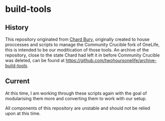 # build-tools

## History
This repository originated from [Chard Bury](https://github.com/chardbury), originally created to house proccesses and scripts to manage the Community Crucible fork of OneLife, this is intended to be our moditication of those tools. An archive of the repository, close to the state Chard had left it in before Community Crucible was deleted, can be found at https://github.com/twohoursonelife/archive-build-tools.

## Current
At this time, I am working through these scripts again with the goal of modularising them more and converting them to work with our setup.

All components of this repository are unstable and should not be relied upon at this time.
